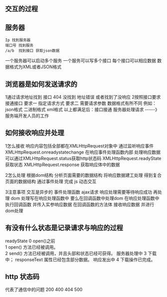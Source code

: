 ## 交互的过程

## 服务器
    Ip 找到服务器
    端口号 找到服务
    /a/b  找到接口 获取json数据


一个服务器可以启动多个服务 一个服务可以写多个接口 每个接口可以相应数据 数据格式为XML或者JSON格式

## 浏览器是如何发送请求的
1通过请求地址找到 接口
     404   没找到 地址错误 或者找到了没响应
2按照接口要求接通接口
    要求一 指定请求方式
    要求二 需要请求参数  数据格式有所不同 例如：json格式 二进制格式 xml格式
以上都满足后：接口接通 服务器处理请求   -----》服务端开发人员的工作

## 如何接收响应并处理 
1怎么接收 
    响应内容包括全部都在XMLHttpRequest对象中
    通过监听响应事件 XMLHttpRequest.onreadystatechange
    在响应事件处理函数内部 处理响应数据
        可以通过XMLHttpRequest.status获取http状态码
        XMLHttpRequest.readyState 获取状态
        XMLHttpRequest.response  获取响应体中的数据

2怎么处理
    根据dom结构 分析页面需要的数据结构
    将响应数据建工处理 得到复合页面的数据结构
    通过事件处理   完成 js 动态交互

3注意事项
    交互是异步的  事件处理函数 ajax请求
    响应处理需要等待响应成功 再处理
        dom 处理写在响应处理函数中
        要么在回调函数中处理dom 在响应处理函数中执行回调函数 并传入实参响应数据
                在回调函数的方法体 接收响应数据 并进行dom处理
## 有没有什么状态是记录请求与响应的过程
readyState    0   open()之前  
        1   open() 方法已经被调用。  
        2   send() 方法已经被调用，并且头部和状态已经可获得。     服务器处理中
        3   下载中； responseText 属性已经包含部分数据。  响应发出中 
        4   下载操作已完成。
## http 状态码
代表了通信中的问题
    200
    400
    404
    500